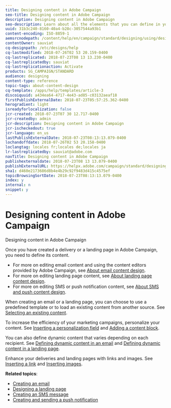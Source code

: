 ```yaml
---
title: Designing content in Adobe Campaign
seo-title: Designing content in Adobe Campaign
description: Designing content in Adobe Campaign
seo-description: Learn about all the elements that you can define in your contents with Adobe Campaign.
uuid: 31b3c240-8160-40a4-b28c-3057544a93b1
content-encoding: ISO-8859-1
aemsrcnodepath: /content/help/en/campaign/standard/designing/using/designing-content-in-adobe-campaign
contentOwner: sauviat
cq-designpath: /etc/designs/help
cq-lastmodified: 2018-07-26T02 53 20.159-0400
cq-lastreplicated: 2018-07-23T08 13 13.230-0400
cq-lastreplicatedby: sauviat
cq-lastreplicationaction: Activate
products: SG_CAMPAIGN/STANDARD
audience: designing
content-type: reference
topic-tags: about-content-design
cq-template: /apps/help/templates/article-3
discoiquuid: a434ea64-4717-4e43-ad85-c03132aeaf18
firstPublishExternalDate: 2018-07-23T05:57:25.362-0400
herogradient: light
isreadyforlocalization: false
jcr-created: 2018-07-23T07 30 12.717-0400
jcr-createdby: admin
jcr-description: Designing content in Adobe Campaign
jcr-ischeckedout: true
jcr-language: en_us
lastPublishExternalDate: 2018-07-23T08:13:13.079-0400
lochandoffdate: 2018-07-26T02 53 20.158-0400
loclangtag: locales fr;locales de;locales ja
lr-lastreplicatedby: sauviat@adobe.com
navTitle: Designing content in Adobe Campaign
publishexternaldate: 2018-07-23T08 13 13.079-0400
publishExternalURL: https://helpx.adobe.com/campaign/standard/designing/using/designing-content-in-adobe-campaign.html
sha1: d460e2173686d8b4e4b29c92f9483d415c4575ef
topicBrowsingSortDate: 2018-07-23T08:13:13.079-0400
index: y
internal: n
snippet: y
---
```


# Designing content in Adobe Campaign

Designing content in Adobe Campaign

Once you have created a delivery or a landing page in Adobe Campaign, you need to define its content.

* For more on editing email content and using the content editors provided by Adobe Campaign, see [About email content design](../../designing/using/about-email-content-design.md).
* For more on editing landing page content, see [About landing page content design](../../designing/using/about-landing-page-content-design.md).
* For more on editing SMS or push notification content, see [About SMS and push content design](../../designing/using/about-sms-and-push-content-design.md).

When creating an email or a landing page, you can choose to use a predefined template or to load an existing content from another source. See [Selecting an existing content](../../designing/using/selecting-an-existing-content.md).

To increase the efficiency of your marketing campaigns, personalize your content. See [Inserting a personalization field](../../designing/using/inserting-a-personalization-field.md) and [Adding a content block](../../designing/using/adding-a-content-block.md).

You can also define dynamic content that varies depending on each recipient. See [Defining dynamic content in an email](../../designing/using/defining-dynamic-content-in-an-email.md) and [Defining dynamic content in a landing page](../../designing/using/defining-dynamic-content-in-a-landing-page.md).

Enhance your deliveries and landing pages with links and images. See [Inserting a link](../../designing/using/inserting-a-link.md) and [Inserting images](../../designing/using/inserting-images.md).

**Related topics**:

* [Creating an email](../../channels/using/creating-an-email.md)
* [Designing a landing page](../../channels/using/designing-a-landing-page.md)
* [Creating an SMS message](../../channels/using/creating-an-sms-message.md)
* [Creating and sending a push notification](../../channels/using/creating-and-sending-a-push-notification.md)

